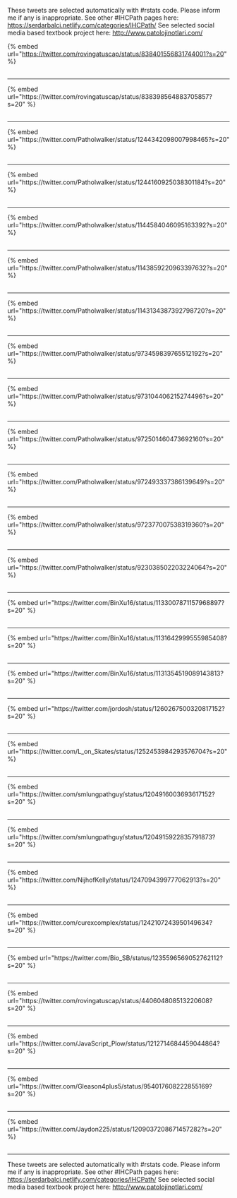 

These tweets are selected automatically with #rstats code. Please inform me if any is inappropriate.
See other #IHCPath pages here: https://serdarbalci.netlify.com/categories/IHCPath/ 
See selected social media based textbook project here: http://www.patolojinotlari.com/

{% embed url="https://twitter.com/rovingatuscap/status/838401556831744001?s=20" %}<br>
<br>
<hr>
{% embed url="https://twitter.com/rovingatuscap/status/838398564883705857?s=20" %}<br>
<br>
<hr>
{% embed url="https://twitter.com/Patholwalker/status/1244342098007998465?s=20" %}<br>
<br>
<hr>
{% embed url="https://twitter.com/Patholwalker/status/1244160925038301184?s=20" %}<br>
<br>
<hr>
{% embed url="https://twitter.com/Patholwalker/status/1144584046095163392?s=20" %}<br>
<br>
<hr>
{% embed url="https://twitter.com/Patholwalker/status/1143859220963397632?s=20" %}<br>
<br>
<hr>
{% embed url="https://twitter.com/Patholwalker/status/1143134387392798720?s=20" %}<br>
<br>
<hr>
{% embed url="https://twitter.com/Patholwalker/status/973459839765512192?s=20" %}<br>
<br>
<hr>
{% embed url="https://twitter.com/Patholwalker/status/973104406215274496?s=20" %}<br>
<br>
<hr>
{% embed url="https://twitter.com/Patholwalker/status/972501460473692160?s=20" %}<br>
<br>
<hr>
{% embed url="https://twitter.com/Patholwalker/status/972493337386139649?s=20" %}<br>
<br>
<hr>
{% embed url="https://twitter.com/Patholwalker/status/972377007538319360?s=20" %}<br>
<br>
<hr>
{% embed url="https://twitter.com/Patholwalker/status/923038502203224064?s=20" %}<br>
<br>
<hr>
{% embed url="https://twitter.com/BinXu16/status/1133007871157968897?s=20" %}<br>
<br>
<hr>
{% embed url="https://twitter.com/BinXu16/status/1131642999555985408?s=20" %}<br>
<br>
<hr>
{% embed url="https://twitter.com/BinXu16/status/1131354519089143813?s=20" %}<br>
<br>
<hr>
{% embed url="https://twitter.com/jordosh/status/1260267500320817152?s=20" %}<br>
<br>
<hr>
{% embed url="https://twitter.com/L_on_Skates/status/1252453984293576704?s=20" %}<br>
<br>
<hr>
{% embed url="https://twitter.com/smlungpathguy/status/1204916003693617152?s=20" %}<br>
<br>
<hr>
{% embed url="https://twitter.com/smlungpathguy/status/1204915922835791873?s=20" %}<br>
<br>
<hr>
{% embed url="https://twitter.com/NijhofKelly/status/1247094399777062913?s=20" %}<br>
<br>
<hr>
{% embed url="https://twitter.com/curexcomplex/status/1242107243950149634?s=20" %}<br>
<br>
<hr>
{% embed url="https://twitter.com/Bio_SB/status/1235596569052762112?s=20" %}<br>
<br>
<hr>
{% embed url="https://twitter.com/rovingatuscap/status/440604808513220608?s=20" %}<br>
<br>
<hr>
{% embed url="https://twitter.com/JavaScript_Plow/status/1212714684459044864?s=20" %}<br>
<br>
<hr>
{% embed url="https://twitter.com/Gleason4plus5/status/954017608222855169?s=20" %}<br>
<br>
<hr>
{% embed url="https://twitter.com/Jaydon225/status/1209037208671457282?s=20" %}<br>
<br>
<hr>


These tweets are selected automatically with #rstats code. Please inform me if any is inappropriate.
See other #IHCPath pages here: https://serdarbalci.netlify.com/categories/IHCPath/ 
See selected social media based textbook project here: http://www.patolojinotlari.com/
